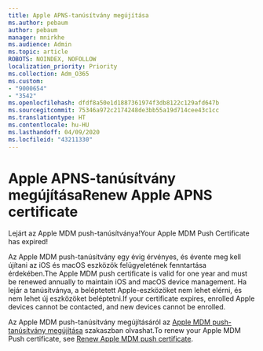 ```yaml
---
title: Apple APNS-tanúsítvány megújítása
ms.author: pebaum
author: pebaum
manager: mnirkhe
ms.audience: Admin
ms.topic: article
ROBOTS: NOINDEX, NOFOLLOW
localization_priority: Priority
ms.collection: Adm_O365
ms.custom:
- "9000654"
- "3542"
ms.openlocfilehash: dfdf8a50e1d1887361974f3db8122c129afd647b
ms.sourcegitcommit: 75346a972c2174248de3bb55a19d714cee43c1cc
ms.translationtype: HT
ms.contentlocale: hu-HU
ms.lasthandoff: 04/09/2020
ms.locfileid: "43211330"
---
```

# <a name="renew-apple-apns-certificate"></a><span data-ttu-id="2dd69-102">Apple APNS-tanúsítvány megújítása</span><span class="sxs-lookup"><span data-stu-id="2dd69-102">Renew Apple APNS certificate</span></span>

<span data-ttu-id="2dd69-103">Lejárt az Apple MDM push-tanúsítványa!</span><span class="sxs-lookup"><span data-stu-id="2dd69-103">Your Apple MDM Push Certificate has expired!</span></span>

<span data-ttu-id="2dd69-104">Az Apple MDM push-tanúsítvány egy évig érvényes, és évente meg kell újítani az iOS és macOS eszközök felügyeletének fenntartása érdekében.</span><span class="sxs-lookup"><span data-stu-id="2dd69-104">The Apple MDM push certificate is valid for one year and must be renewed annually to maintain iOS and macOS device management.</span></span> <span data-ttu-id="2dd69-105">Ha lejár a tanúsítványa, a beléptetett Apple-eszközöket nem lehet elérni, és nem lehet új eszközöket beléptetni.</span><span class="sxs-lookup"><span data-stu-id="2dd69-105">If your certificate expires, enrolled Apple devices cannot be contacted, and new devices cannot be enrolled.</span></span>

<span data-ttu-id="2dd69-106">Az Apple MDM push-tanúsítvány megújításáról az [Apple MDM push-tanúsítvány megújítása](https://docs.microsoft.com/intune/enrollment/apple-mdm-push-certificate-get#renew-apple-mdm-push-certificate) szakaszban olvashat.</span><span class="sxs-lookup"><span data-stu-id="2dd69-106">To renew your Apple MDM Push certificate, see [Renew Apple MDM push certificate](https://docs.microsoft.com/intune/enrollment/apple-mdm-push-certificate-get#renew-apple-mdm-push-certificate).</span></span>

